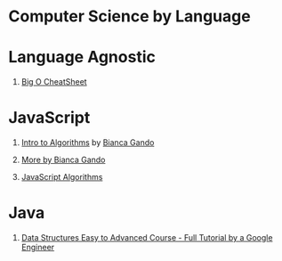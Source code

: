 # Computer Science by Language

# Language Agnostic

1. [Big O CheatSheet](https://www.bigocheatsheet.com/)
# JavaScript

1. [Intro to Algorithms](https://slides.com/bgando/intro-to-algorithms/) by [Bianca Gando](https://twitter.com/BiancaGando)

1. [More by Bianca Gando](https://slides.com/bgando)

1. [JavaScript Algorithms](https://github.com/trekhleb/javascript-algorithms)


# Java

1. [Data Structures Easy to Advanced Course - Full Tutorial by a Google Engineer](https://www.youtube.com/watch?v=RBSGKlAvoiM&t=5492s)